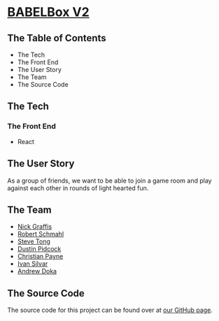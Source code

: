 # [BABELBox V2]()

## The Table of Contents
- The Tech
- The Front End
- The User Story
- The Team
- The Source Code
## The Tech
### The Front End
- React
## The User Story
As a group of friends, we want to be able to join a game room and play against each other in rounds of light hearted fun.
## The Team
- [Nick Graffis](https://github.com/nickgraffis)
- [Robert Schmahl](https://github.com/rschm007)
- [Steve Tong](https://github.com/steversonTong)
- [Dustin Pidcock](https://github.com/DustinPiddy)
- [Christian Payne](https://github.com/ChristianPayne)
- [Ivan Silvar](https://github.com/)
- [Andrew Doka](https://github.com/)
## The Source Code
The source code for this project can be found over at [our GitHub page](https://github.com/https-github-com-steversonTong/BABELbox-backend).